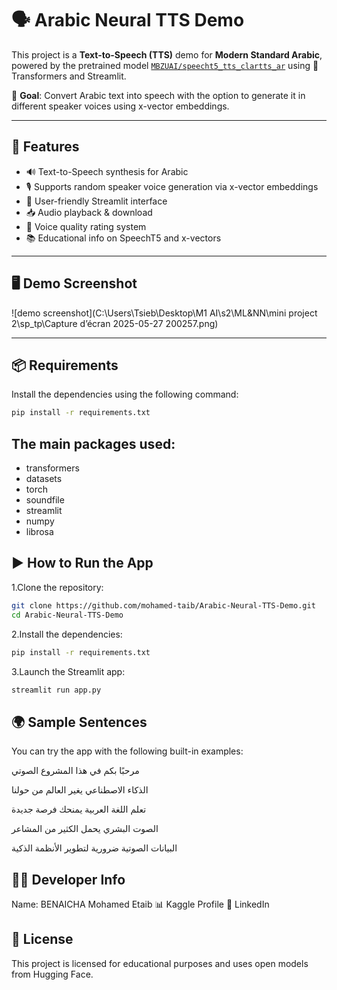 # 🗣️ Arabic Neural TTS Demo

This project is a **Text-to-Speech (TTS)** demo for **Modern Standard Arabic**, powered by the pretrained model [`MBZUAI/speecht5_tts_clartts_ar`](https://huggingface.co/MBZUAI/speecht5_tts_clartts_ar) using 🤗 Transformers and Streamlit.

🎯 **Goal**: Convert Arabic text into speech with the option to generate it in different speaker voices using x-vector embeddings.

---

## 🚀 Features

- 🔊 Text-to-Speech synthesis for Arabic
- 🎙️ Supports random speaker voice generation via x-vector embeddings
- 📄 User-friendly Streamlit interface
- 📥 Audio playback & download
- 🌟 Voice quality rating system
- 📚 Educational info on SpeechT5 and x-vectors

---

## 🖥️ Demo Screenshot

![demo screenshot](C:\Users\Tsieb\Desktop\M1 AI\s2\ML&NN\mini project 2\sp_tp\Capture d’écran 2025-05-27 200257.png)

---

## 📦 Requirements

Install the dependencies using the following command:

```bash
pip install -r requirements.txt
```

## The main packages used:

- transformers
- datasets
- torch
- soundfile
- streamlit
- numpy
- librosa

## ▶️ How to Run the App

1.Clone the repository:

```bash
git clone https://github.com/mohamed-taib/Arabic-Neural-TTS-Demo.git
cd Arabic-Neural-TTS-Demo
```

2.Install the dependencies:

```bash
pip install -r requirements.txt
```

3.Launch the Streamlit app:

```bash
streamlit run app.py
```

## 🌍 Sample Sentences

You can try the app with the following built-in examples:

مرحبًا بكم في هذا المشروع الصوتي

الذكاء الاصطناعي يغير العالم من حولنا

تعلم اللغة العربية يمنحك فرصة جديدة

الصوت البشري يحمل الكثير من المشاعر

البيانات الصوتية ضرورية لتطوير الأنظمة الذكية

## 👨‍💻 Developer Info

Name: BENAICHA Mohamed Etaib
📊 Kaggle Profile
🔗 LinkedIn

## 📄 License

This project is licensed for educational purposes and uses open models from Hugging Face.
